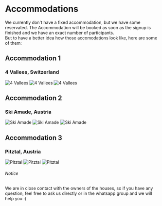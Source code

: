 # Accommodations
We currently don't have a fixed accommodation, but we have some reservated. The Accommodation will be booked as soon as the signup is finished and we have an exact number of participants. \
But to have a better idea how those accomodations look like, here are some of them:

## Accommodation 1
### 4 Vallees, Switzerland
![4 Vallees](https://www.mountbnb.com/uploads/Screen%20Shot%202019-08-20%20at%202.50.22%20PM_o.jpg "4 Vallees")
![4 Vallees](https://proxy-img4.open-system.fr/img.aspx?src=https%3a%2f%2fdynimg-mdz.open-system.fr%2findex.aspx%3ftype%3drefuge-v2%2fimg%26id%3d32400%26url%3dchambre_montage_g.jpg "4 Vallees")
![4 Vallees](https://proxy-img4.open-system.fr/img.aspx?src=https%3a%2f%2fdynimg-mdz.open-system.fr%2findex.aspx%3ftype%3drefuge-v2%2fimg%26id%3d32400%26url%3dscreen_shot_2020-06-05_at_4.02.23_pm.png "4 Vallees")

## Accommodation 2
### Ski Amade, Austria
![Ski Amade](https://www.ferienhuetten.de/pics/picture_image_1437559871.jpeg "Ski Amade")
![Ski Amade](https://www.ferienhuetten.de/pics/picture_image_1343312546.jpeg "Ski Amade")
![Ski Amade](https://www.ferienhuetten.de/pics/picture_image_1343312448.jpeg "Ski Amade")

## Accommodation 3
### Pitztal, Austria
![Pitztal](https://www.frosch-ferienhaus.de/fileadmin/images/ffh/WA14010B.jpg "Pitztal")
![Pitztal](https://www.frosch-ferienhaus.de/fileadmin/images/ffh/WA14010i4.jpg "Pitztal")
![Pitztal](https://www.frosch-ferienhaus.de/fileadmin/images/ffh/WA14010i13.jpg "Pitztal")

###### Notice
We are in close contact with the owners of the houses, so if you have any question, feel free to ask us directly or in the whatsapp group and we will help you :)